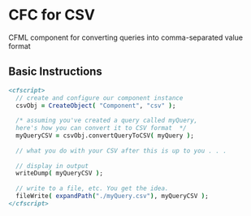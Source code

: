# CFC for CSV
CFML component for converting queries into comma-separated value format

## Basic Instructions

```ColdFusion
<cfscript>
  // create and configure our component instance
  csvObj = CreateObject( "Component", "csv" );
  
  /* assuming you've created a query called myQuery,
  here's how you can convert it to CSV format  */
  myQueryCSV = csvObj.convertQueryToCSV( myQuery );
  
  // what you do with your CSV after this is up to you . . . 
  
  // display in output
  writeDump( myQueryCSV );
  
  // write to a file, etc. You get the idea.
  fileWrite( expandPath("./myQuery.csv"), myQueryCSV );
</cfscript>
```  

